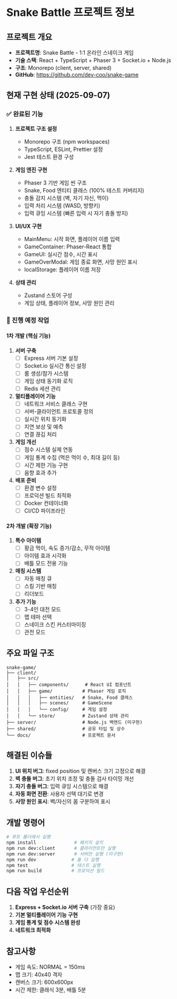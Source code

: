 # Snake Battle 프로젝트 정보

## 프로젝트 개요
- **프로젝트명**: Snake Battle - 1:1 온라인 스네이크 게임
- **기술 스택**: React + TypeScript + Phaser 3 + Socket.io + Node.js
- **구조**: Monorepo (client, server, shared)
- **GitHub**: https://github.com/dev-coo/snake-game

## 현재 구현 상태 (2025-09-07)

### ✅ 완료된 기능
1. **프로젝트 구조 설정**
   - Monorepo 구조 (npm workspaces)
   - TypeScript, ESLint, Prettier 설정
   - Jest 테스트 환경 구성

2. **게임 엔진 구현**
   - Phaser 3 기반 게임 씬 구조
   - Snake, Food 엔티티 클래스 (100% 테스트 커버리지)
   - 충돌 감지 시스템 (벽, 자기 자신, 먹이)
   - 입력 처리 시스템 (WASD, 방향키)
   - 입력 큐잉 시스템 (빠른 입력 시 자기 충돌 방지)

3. **UI/UX 구현**
   - MainMenu: 시작 화면, 플레이어 이름 입력
   - GameContainer: Phaser-React 통합
   - GameUI: 실시간 점수, 시간 표시
   - GameOverModal: 게임 종료 화면, 사망 원인 표시
   - localStorage: 플레이어 이름 저장

4. **상태 관리**
   - Zustand 스토어 구성
   - 게임 상태, 플레이어 정보, 사망 원인 관리

### 🚧 진행 예정 작업

#### 1차 개발 (핵심 기능)
1. **서버 구축**
   - [ ] Express 서버 기본 설정
   - [ ] Socket.io 실시간 통신 설정
   - [ ] 룸 생성/참가 시스템
   - [ ] 게임 상태 동기화 로직
   - [ ] Redis 세션 관리

2. **멀티플레이어 기능**
   - [ ] 네트워크 서비스 클래스 구현
   - [ ] 서버-클라이언트 프로토콜 정의
   - [ ] 실시간 위치 동기화
   - [ ] 지연 보상 및 예측
   - [ ] 연결 끊김 처리

3. **게임 개선**
   - [ ] 점수 시스템 실제 연동
   - [ ] 게임 통계 수집 (먹은 먹이 수, 최대 길이 등)
   - [ ] 시간 제한 기능 구현
   - [ ] 음향 효과 추가

4. **배포 준비**
   - [ ] 환경 변수 설정
   - [ ] 프로덕션 빌드 최적화
   - [ ] Docker 컨테이너화
   - [ ] CI/CD 파이프라인

#### 2차 개발 (확장 기능)
1. **특수 아이템**
   - [ ] 황금 먹이, 속도 증가/감소, 무적 아이템
   - [ ] 아이템 효과 시각화
   - [ ] 배틀 모드 전용 기능

2. **매칭 시스템**
   - [ ] 자동 매칭 큐
   - [ ] 스킬 기반 매칭
   - [ ] 리더보드

3. **추가 기능**
   - [ ] 3-4인 대전 모드
   - [ ] 맵 테마 선택
   - [ ] 스네이크 스킨 커스터마이징
   - [ ] 관전 모드

## 주요 파일 구조
```
snake-game/
├── client/
│   ├── src/
│   │   ├── components/      # React UI 컴포넌트
│   │   ├── game/           # Phaser 게임 로직
│   │   │   ├── entities/   # Snake, Food 클래스
│   │   │   ├── scenes/     # GameScene
│   │   │   └── config/     # 게임 설정
│   │   └── store/          # Zustand 상태 관리
├── server/                 # Node.js 백엔드 (미구현)
├── shared/                 # 공유 타입 및 상수
└── docs/                   # 프로젝트 문서
```

## 해결된 이슈들
1. **UI 위치 버그**: fixed position 및 캔버스 크기 고정으로 해결
2. **벽 충돌 버그**: 초기 위치 조정 및 충돌 검사 타이밍 개선
3. **자기 충돌 버그**: 입력 큐잉 시스템으로 해결
4. **자동 화면 전환**: 사용자 선택 대기로 변경
5. **사망 원인 표시**: 벽/자신의 몸 구분하여 표시

## 개발 명령어
```bash
# 루트 폴더에서 실행
npm install              # 패키지 설치
npm run dev:client       # 클라이언트만 실행
npm run dev:server       # 서버만 실행 (미구현)
npm run dev             # 둘 다 실행
npm test                # 테스트 실행
npm run build           # 프로덕션 빌드
```

## 다음 작업 우선순위
1. **Express + Socket.io 서버 구축** (가장 중요)
2. **기본 멀티플레이어 기능 구현**
3. **게임 통계 및 점수 시스템 완성**
4. **네트워크 최적화**

## 참고사항
- 게임 속도: NORMAL = 150ms
- 맵 크기: 40x40 격자
- 캔버스 크기: 600x600px
- 시간 제한: 클래식 3분, 배틀 5분